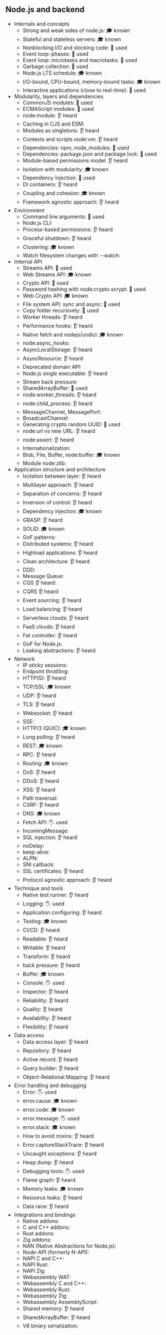 ## Node.js and backend

- Internals and concepts
  - Strong and weak sides of node.js: 🎓 known
  - Stateful and stateless servers: 🎓 known
  - Nonblocking I/O and slocking code: 🙋 used
  - Event loop: phases: 🙋 used
  - Event loop: microtasks and macrotasks: 🙋 used
  - Garbage collection: 🙋 used
  - Node.js LTS schedule: 🎓 known
  - I/O-bound, CPU-bound, memory-bound tasks: 🎓 known
  - Interactive applications (close to real-time): 🙋 used
- Modularity, layers and dependencies
  - CommonJS modules: 🙋 used
  - ECMAScript modules: 🙋 used
  - node:module: 👂 heard
  - Caching in CJS and ESM:
  - Modules as singletons: 👂 heard
  - Contexts and scripts node:vm: 👂 heard
  - Dependencies: npm, node_modules: 🙋 used
  - Dependencies: package.json and package lock: 🙋 used
  - Module-based permissions model: 👂 heard
  - Isolation with modularity: 🎓 known
  - Dependency injection: 🙋 used
  - DI containers: 👂 heard
  - Coupling and cohesion: 🎓 known
  - Framework agnostic approach: 👂 heard
- Environment
  - Command line arguments: 🙋 used
  - Node.js CLI:
  - Process-based permissions: 👂 heard
  - Graceful shutdown: 👂 heard
  - Clustering: 🎓 known
  - Watch filesystem changes with --watch:
- Internal API
  - Streams API: 🙋 used
  - Web Streams API: 🎓 known
  - Crypto API: 🙋 used
  - Password hashing with node:crypto.scrypt: 🙋 used
  - Web Crypto API: 🎓 known
  - File system API: sync and async: 🙋 used
  - Copy folder recursively: 🙋 used
  - Worker threads: 👂 heard
  - Performance hooks: 👂 heard
  - Native fetch and nodejs/undici: 🎓 known
  - node:async_hooks:
  - AsyncLocalStorage: 👂 heard
  - AsyncResource: 👂 heard
  - Deprecated domain API:
  - Node.js single executable: 👂 heard
  - Stream back pressure:
  - SharedArrayBuffer: 🙋 used
  - node:worker_threads: 👂 heard
  - node:child_process: 👂 heard
  - MessageChannel, MessagePort:
  - BroadcastChannel:
  - Generating crypto random UUID: 🙋 used
  - node:url vs new URL: 👂 heard
  - node:assert: 👂 heard
  - Internationalization:
  - Blob, File, Buffer, node:buffer: 🎓 known
  - Module node:zlib:
- Application structure and architecture
  - Isolation between layer: 👂 heard
  - Multilayer approach: 👂 heard
  - Separation of concerns: 👂 heard
  - Inversion of control: 👂 heard
  - Dependency injection: 🎓 known
  - GRASP: 👂 heard
  - SOLID: 🎓 known
  - GoF patterns:
  - Distributed systems: 👂 heard
  - Highload applications: 👂 heard
  - Clean architecture: 👂 heard
  - DDD:
  - Message Queue:
  - CQS 👂 heard:
  - CQRS 👂 heard:
  - Event sourcing: 👂 heard
  - Load balancing: 👂 heard
  - Serverless clouds: 👂 heard
  - FaaS clouds: 👂 heard
  - Fat controller: 👂 heard
  - GoF for Node.js:
  - Leaking abstractions: 👂 heard
- Network
  - IP sticky sessions:
  - Endpoint throttling:
  - HTTP(S): 👂 heard
  - TCP/SSL: 🎓 known
  - UDP: 👂 heard
  - TLS: 👂 heard
  - Websocket: 👂 heard
  - SSE:
  - HTTP/3 (QUIC): 🎓 known
  - Long polling: 👂 heard
  - REST: 🎓 known
  - RPC: 👂 heard
  - Routing: 🎓 known
  - DoS: 👂 heard
  - DDoS: 👂 heard
  - XSS: 👂 heard
  - Path traversal:
  - CSRF: 👂 heard
  - DNS: 🎓 known
  - Fetch API: 🖐 used
  - IncomingMessage:
  - SQL injection: 👂 heard
  - noDelay:
  - keep-alive:
  - ALPN:
  - SNI callback:
  - SSL certificates: 👂 heard
  - Protocol agnostic approach: 👂 heard
- Technique and tools
  - Native test runner: 👂 heard
  - Logging: 🖐 used
  - Application configuring: 👂 heard
  - Testing: 🎓 known
  - CI/CD: 👂 heard
  - Readable: 👂 heard
  - Writable: 👂 heard
  - Transform: 👂 heard
  - back pressure: 👂 heard
  - Buffer: 🎓 known
  - Console: 🖐 used
  - Inspector: 👂 heard
  - Reliability: 👂 heard
  - Quality: 👂 heard
  - Availability: 👂 heard
  - Flexibility: 👂 heard
- Data access
  - Data access layer: 👂 heard
  - Repository: 👂 heard
  - Active record: 👂 heard
  - Query builder: 👂 heard
  - Object-Relational Mapping: 👂 heard
- Error handling and debugging
  - Error: 🖐 used
  - error.cause: 🎓 known
  - error.code: 🎓 known
  - error.message: 🖐 used
  - error.stack: 🎓 known
  - How to avoid mixins: 👂 heard
  - Error.captureStackTrace: 👂 heard
  - Uncaught exceptions: 👂 heard
  - Heap dump: 👂 heard
  - Debugging tools: 🖐 used
  - Flame graph: 👂 heard
  - Memory leaks: 🎓 known
  - Resource leaks: 👂 heard
  - Data race: 👂 heard
- Integrations and bindings
  - Native addons:
  - C and C++ addons:
  - Rust addons:
  - Zig addons:
  - NAN (Native Abstractions for Node.js):
  - Node-API (formerly N-API):
  - NAPI C and C++:
  - NAPI Rust:
  - NAPI Zig:
  - Webassembly WAT:
  - Webassembly C and C++:
  - Webassembly Rust:
  - Webassembly Zig:
  - Webassembly AssemblyScript:
  - Shared memory: 👂 heard
  - SharedArrayBuffer: 👂 heard
  - V8 binary serialization:
